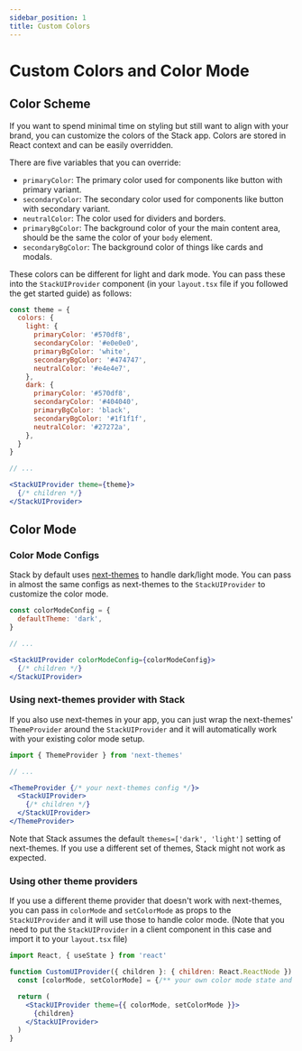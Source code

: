 ```yaml
---
sidebar_position: 1
title: Custom Colors
---
```


# Custom Colors and Color Mode

## Color Scheme

If you want to spend minimal time on styling but still want to align with your brand, you can customize the colors of the Stack app. Colors are stored in React context and can be easily overridden.

There are five variables that you can override:
- `primaryColor`: The primary color used for components like button with primary variant.
- `secondaryColor`: The secondary color used for components like button with secondary variant.
- `neutralColor`: The color used for dividers and borders.
- `primaryBgColor`: The background color of your the main content area, should be the same the color of your `body` element.
- `secondaryBgColor`: The background color of things like cards and modals.

These colors can be different for light and dark mode. You can pass these into the `StackUIProvider` component (in your `layout.tsx` file if you followed the get started guide) as follows:

```jsx
const theme = {
  colors: {
    light: {
      primaryColor: '#570df8',
      secondaryColor: '#e0e0e0',
      primaryBgColor: 'white',
      secondaryBgColor: '#474747',
      neutralColor: '#e4e4e7',
    },
    dark: {
      primaryColor: '#570df8',
      secondaryColor: '#404040',
      primaryBgColor: 'black',
      secondaryBgColor: '#1f1f1f',
      neutralColor: '#27272a',
    },
  }
}

// ...

<StackUIProvider theme={theme}>
  {/* children */}
</StackUIProvider>
```

## Color Mode

### Color Mode Configs

Stack by default uses [next-themes](https://github.com/pacocoursey/next-themes) to handle dark/light mode. You can pass in almost the same configs as next-themes to the `StackUIProvider` to customize the color mode.

```jsx
const colorModeConfig = {
  defaultTheme: 'dark',
}

// ...

<StackUIProvider colorModeConfig={colorModeConfig}>
  {/* children */}
</StackUIProvider>
```

### Using next-themes provider with Stack

If you also use next-themes in your app, you can just wrap the next-themes' `ThemeProvider` around the `StackUIProvider` and it will automatically work with your existing color mode setup.

```jsx
import { ThemeProvider } from 'next-themes'

// ...

<ThemeProvider {/* your next-themes config */}>
  <StackUIProvider>
    {/* children */}
  </StackUIProvider>
</ThemeProvider>
```

Note that Stack assumes the default `themes=['dark', 'light']` setting of next-themes. If you use a different set of themes, Stack might not work as expected.

### Using other theme providers

If you use a different theme provider that doesn't work with next-themes, you can pass in `colorMode` and `setColorMode` as props to the `StackUIProvider` and it will use those to handle color mode. (Note that you need to put the `StackUIProvider` in a client component in this case and import it to your `layout.tsx` file)

```jsx
import React, { useState } from 'react'

function CustomUIProvider({ children }: { children: React.ReactNode }) {
  const [colorMode, setColorMode] = {/** your own color mode state and setter */}

  return (
    <StackUIProvider theme={{ colorMode, setColorMode }}>
      {children}
    </StackUIProvider>
  )
}
```